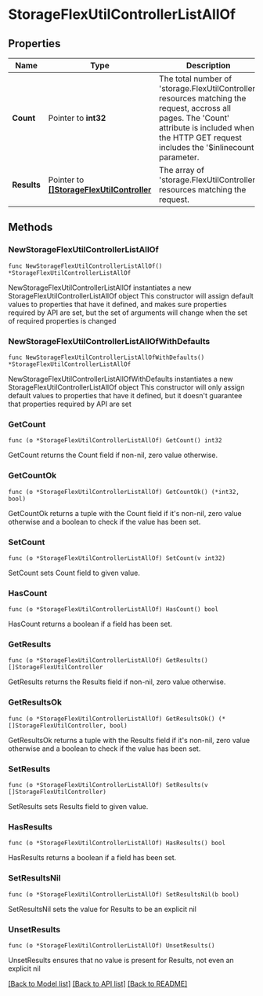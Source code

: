 # StorageFlexUtilControllerListAllOf

## Properties

Name | Type | Description | Notes
------------ | ------------- | ------------- | -------------
**Count** | Pointer to **int32** | The total number of &#39;storage.FlexUtilController&#39; resources matching the request, accross all pages. The &#39;Count&#39; attribute is included when the HTTP GET request includes the &#39;$inlinecount&#39; parameter. | [optional] 
**Results** | Pointer to [**[]StorageFlexUtilController**](StorageFlexUtilController.md) | The array of &#39;storage.FlexUtilController&#39; resources matching the request. | [optional] 

## Methods

### NewStorageFlexUtilControllerListAllOf

`func NewStorageFlexUtilControllerListAllOf() *StorageFlexUtilControllerListAllOf`

NewStorageFlexUtilControllerListAllOf instantiates a new StorageFlexUtilControllerListAllOf object
This constructor will assign default values to properties that have it defined,
and makes sure properties required by API are set, but the set of arguments
will change when the set of required properties is changed

### NewStorageFlexUtilControllerListAllOfWithDefaults

`func NewStorageFlexUtilControllerListAllOfWithDefaults() *StorageFlexUtilControllerListAllOf`

NewStorageFlexUtilControllerListAllOfWithDefaults instantiates a new StorageFlexUtilControllerListAllOf object
This constructor will only assign default values to properties that have it defined,
but it doesn't guarantee that properties required by API are set

### GetCount

`func (o *StorageFlexUtilControllerListAllOf) GetCount() int32`

GetCount returns the Count field if non-nil, zero value otherwise.

### GetCountOk

`func (o *StorageFlexUtilControllerListAllOf) GetCountOk() (*int32, bool)`

GetCountOk returns a tuple with the Count field if it's non-nil, zero value otherwise
and a boolean to check if the value has been set.

### SetCount

`func (o *StorageFlexUtilControllerListAllOf) SetCount(v int32)`

SetCount sets Count field to given value.

### HasCount

`func (o *StorageFlexUtilControllerListAllOf) HasCount() bool`

HasCount returns a boolean if a field has been set.

### GetResults

`func (o *StorageFlexUtilControllerListAllOf) GetResults() []StorageFlexUtilController`

GetResults returns the Results field if non-nil, zero value otherwise.

### GetResultsOk

`func (o *StorageFlexUtilControllerListAllOf) GetResultsOk() (*[]StorageFlexUtilController, bool)`

GetResultsOk returns a tuple with the Results field if it's non-nil, zero value otherwise
and a boolean to check if the value has been set.

### SetResults

`func (o *StorageFlexUtilControllerListAllOf) SetResults(v []StorageFlexUtilController)`

SetResults sets Results field to given value.

### HasResults

`func (o *StorageFlexUtilControllerListAllOf) HasResults() bool`

HasResults returns a boolean if a field has been set.

### SetResultsNil

`func (o *StorageFlexUtilControllerListAllOf) SetResultsNil(b bool)`

 SetResultsNil sets the value for Results to be an explicit nil

### UnsetResults
`func (o *StorageFlexUtilControllerListAllOf) UnsetResults()`

UnsetResults ensures that no value is present for Results, not even an explicit nil

[[Back to Model list]](../README.md#documentation-for-models) [[Back to API list]](../README.md#documentation-for-api-endpoints) [[Back to README]](../README.md)


